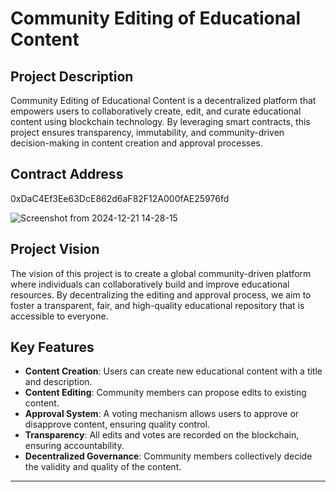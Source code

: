 # Community Editing of Educational Content

## Project Description
Community Editing of Educational Content is a decentralized platform that empowers users to collaboratively create, edit, and curate educational content using blockchain technology. By leveraging smart contracts, this project ensures transparency, immutability, and community-driven decision-making in content creation and approval processes.

## Contract Address
0xDaC4Ef3Ee63DcE862d6aF82F12A000fAE25976fd

![Screenshot from 2024-12-21 14-28-15](https://github.com/user-attachments/assets/b1de5396-7607-4139-91a8-628d225aa44a)



## Project Vision
The vision of this project is to create a global community-driven platform where individuals can collaboratively build and improve educational resources. By decentralizing the editing and approval process, we aim to foster a transparent, fair, and high-quality educational repository that is accessible to everyone.

## Key Features
- **Content Creation**: Users can create new educational content with a title and description.
- **Content Editing**: Community members can propose edits to existing content.
- **Approval System**: A voting mechanism allows users to approve or disapprove content, ensuring quality control.
- **Transparency**: All edits and votes are recorded on the blockchain, ensuring accountability.
- **Decentralized Governance**: Community members collectively decide the validity and quality of the content.

---



